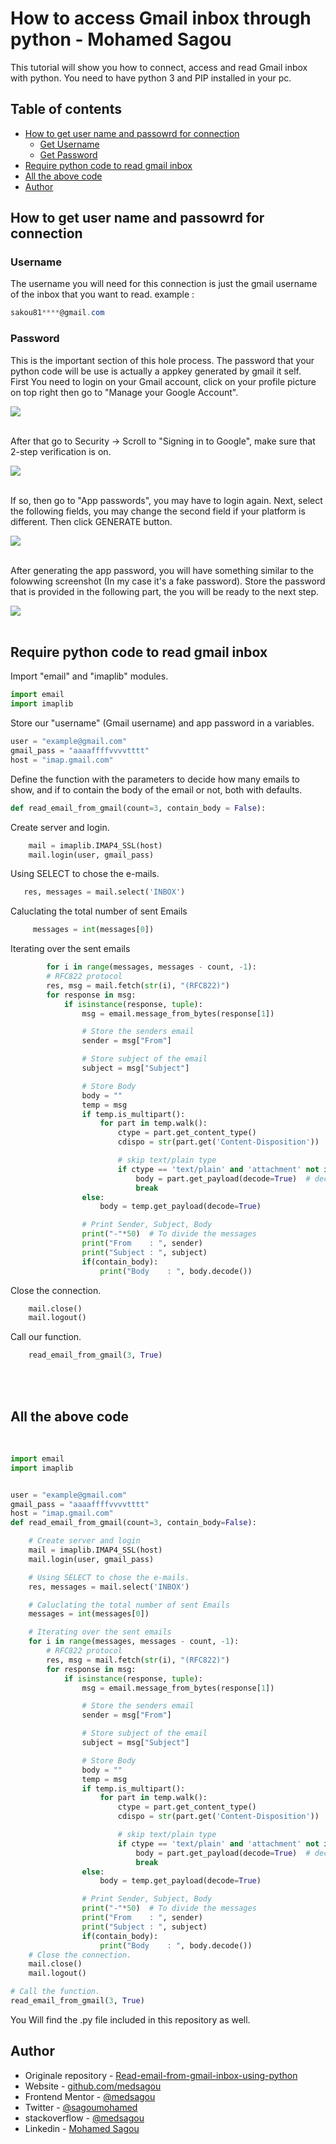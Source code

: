 # How to access Gmail inbox through python - Mohamed Sagou

This tutorial will show you how to connect, access and read Gmail inbox with python. You need to have python 3 and PIP installed in your pc.

## Table of contents

- [How to get user name and passowrd for connection](#How-to-get-user-name-and-passowrd-for-connection)
    - [Get Username](#How-to-get-user-name-and-passowrd-for-connection)
    - [Get Password](#How-to-get-user-name-and-passowrd-for-connection)
- [Require python code to read gmail inbox](#what-is-my-the-version-of-gulp?)
- [All the above code](#All-the-above-code)
- [Author](#author)


## How to get user name and passowrd for connection

### Username

The username you will need for this connection is just the gmail username of the inbox that you want to read. example : 
```powershell
sakou81****@gmail.com
```
### Password
This is the important section of this hole process. The password that your python code will be use is actually a appkey generated by gmail it self.</br>
First You need to login on your Gmail account, click on your profile picture on top right then go to "Manage your Google Account".
</br>

![](./images/manage-your-google-account.png)
</br>
</br>

After that go to Security -> Scroll to "Signing in to Google", make sure that 2-step verification is on.
</br>

![](./images/2-step-verification.PNG)
</br>
</br>

If so, then go to "App passwords", you may have to login again. Next, select the following fields, you may change the second field if your platform is different. Then click GENERATE button.
</br>

![](./images/part2.png)
</br>
</br>

After generating the app password, you will have something similar to the folowwing screenshot (In my case it's a fake password). Store the password that is provided in the following part, the you will be ready to the next step.
</br>

![](./images/code.PNG)
</br>
</br>

## Require python code to read gmail inbox
Import "email" and "imaplib" modules.

```python
import email
import imaplib
```
Store our "username" (Gmail username) and app password in a variables.
```python
user = "example@gmail.com"
gmail_pass = "aaaaffffvvvvtttt"
host = "imap.gmail.com"
```
Define the function with the parameters to decide how many emails to show, and if to contain the body of the email or not, both with defaults.
```python
def read_email_from_gmail(count=3, contain_body = False):
```
Create server and login.
```python
    mail = imaplib.IMAP4_SSL(host)
    mail.login(user, gmail_pass)
```
Using SELECT to chose the e-mails.
```python
   res, messages = mail.select('INBOX')
```
Caluclating the total number of sent Emails
```python
     messages = int(messages[0])
```
Iterating over the sent emails
```python
        for i in range(messages, messages - count, -1):
        # RFC822 protocol
        res, msg = mail.fetch(str(i), "(RFC822)")
        for response in msg:
            if isinstance(response, tuple):
                msg = email.message_from_bytes(response[1])

                # Store the senders email
                sender = msg["From"]

                # Store subject of the email
                subject = msg["Subject"]

                # Store Body
                body = ""
                temp = msg
                if temp.is_multipart():
                    for part in temp.walk():
                        ctype = part.get_content_type()
                        cdispo = str(part.get('Content-Disposition'))

                        # skip text/plain type
                        if ctype == 'text/plain' and 'attachment' not in cdispo:
                            body = part.get_payload(decode=True)  # decode
                            break
                else:
                    body = temp.get_payload(decode=True)

                # Print Sender, Subject, Body
                print("-"*50)  # To divide the messages
                print("From    : ", sender)
                print("Subject : ", subject)
                if(contain_body):
                    print("Body    : ", body.decode())
```
Close the connection.
```python
    mail.close()
    mail.logout()
```
Call our function.
```python
    read_email_from_gmail(3, True)
```
</br>
</br>

## All the above code
</br>

```python
import email
import imaplib


user = "example@gmail.com"
gmail_pass = "aaaaffffvvvvtttt"
host = "imap.gmail.com"
def read_email_from_gmail(count=3, contain_body=False):

    # Create server and login
    mail = imaplib.IMAP4_SSL(host)
    mail.login(user, gmail_pass)

    # Using SELECT to chose the e-mails.
    res, messages = mail.select('INBOX')

    # Caluclating the total number of sent Emails
    messages = int(messages[0])

    # Iterating over the sent emails
    for i in range(messages, messages - count, -1):
        # RFC822 protocol
        res, msg = mail.fetch(str(i), "(RFC822)")
        for response in msg:
            if isinstance(response, tuple):
                msg = email.message_from_bytes(response[1])

                # Store the senders email
                sender = msg["From"]

                # Store subject of the email
                subject = msg["Subject"]

                # Store Body
                body = ""
                temp = msg
                if temp.is_multipart():
                    for part in temp.walk():
                        ctype = part.get_content_type()
                        cdispo = str(part.get('Content-Disposition'))

                        # skip text/plain type
                        if ctype == 'text/plain' and 'attachment' not in cdispo:
                            body = part.get_payload(decode=True)  # decode
                            break
                else:
                    body = temp.get_payload(decode=True)

                # Print Sender, Subject, Body
                print("-"*50)  # To divide the messages
                print("From    : ", sender)
                print("Subject : ", subject)
                if(contain_body):
                    print("Body    : ", body.decode())
    # Close the connection.
    mail.close()
    mail.logout()

# Call the function.
read_email_from_gmail(3, True)

```
You Will find the .py file included in this repository as well.
## Author

- Originale repository - [Read-email-from-gmail-inbox-using-python](https://github.com/medsagou/Read-email-from-gmail-inbox-using-python)
- Website - [github.com/medsagou](https://github.com/medsagou)
- Frontend Mentor - [@medsagou](https://www.frontendmentor.io/profile/medsagou)
- Twitter - [@sagoumohamed](https://www.twitter.com/sagoumohamed)
- stackoverflow - [@medsagou](https://stackoverflow.com/users/19887099/mohamed-sagou)
- Linkedin - [Mohamed Sagou](https://www.linkedin.com/in/mohamed-sagou-8145b3246/)

